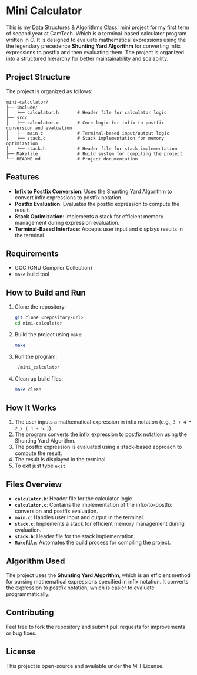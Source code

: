 # Mini Calculator

This is my Data Structures & Algorithms Class' mini project for my first term of second year at CamTech. Which is a terminal-based calculator program written in C. It is designed to evaluate mathematical expressions using the the legendary  precedence **Shunting Yard Algorithm** for converting infix expressions to postfix and then evaluating them. The project is organized into a structured hierarchy for better maintainability and scalability.

## Project Structure

The project is organized as follows:

```
mini-calculator/
├── include/
│   └── calculator.h       # Header file for calculator logic
├── src/
│   ├── calculator.c       # Core logic for infix-to-postfix conversion and evaluation
│   ├── main.c             # Terminal-based input/output logic
│   ├── stack.c            # Stack implementation for memory optimization
│   └── stack.h            # Header file for stack implementation
├── Makefile               # Build system for compiling the project
└── README.md              # Project documentation
```

## Features

- **Infix to Postfix Conversion**: Uses the Shunting Yard Algorithm to convert infix expressions to postfix notation.
- **Postfix Evaluation**: Evaluates the postfix expression to compute the result.
- **Stack Optimization**: Implements a stack for efficient memory management during expression evaluation.
- **Terminal-Based Interface**: Accepts user input and displays results in the terminal.

## Requirements

- GCC (GNU Compiler Collection)
- `make` build tool

## How to Build and Run

1. Clone the repository:
   ```bash
   git clone <repository-url>
   cd mini-calculator
   ```

2. Build the project using `make`:
   ```bash
   make
   ```

3. Run the program:
   ```bash
   ./mini_calculator
   ```

4. Clean up build files:
   ```bash
   make clean
   ```

## How It Works

1. The user inputs a mathematical expression in infix notation (e.g., `3 + 4 * 2 / ( 1 - 5 )`).
2. The program converts the infix expression to postfix notation using the Shunting Yard Algorithm.
3. The postfix expression is evaluated using a stack-based approach to compute the result.
4. The result is displayed in the terminal.
5. To exit just type `exit`.

## Files Overview

- **`calculator.h`**: Header file for the calculator logic.
- **`calculator.c`**: Contains the implementation of the infix-to-postfix conversion and postfix evaluation.
- **`main.c`**: Handles user input and output in the terminal.
- **`stack.c`**: Implements a stack for efficient memory management during evaluation.
- **`stack.h`**: Header file for the stack implementation.
- **`Makefile`**: Automates the build process for compiling the project.

## Algorithm Used

The project uses the **Shunting Yard Algorithm**, which is an efficient method for parsing mathematical expressions specified in infix notation. It converts the expression to postfix notation, which is easier to evaluate programmatically.

## Contributing

Feel free to fork the repository and submit pull requests for improvements or bug fixes.

## License

This project is open-source and available under the MIT License.